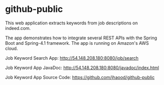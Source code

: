 # github-public
This web application extracts keywords from job descriptions on indeed.com. 

The app demonstrates how to integrate several REST APIs with the Spring Boot and Spring-4.1 framework. The app is running on Amazon's AWS cloud. 

Job Keyword Search App: http://54.148.208.180:8080/job/search

Job Keyword App JavaDoc: http://54.148.208.180:8080/javadoc/index.html

Job Keyword App Source Code: https://github.com/jhaood/github-public


